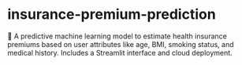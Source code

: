 # insurance-premium-prediction
🔮 A predictive machine learning model to estimate health insurance premiums based on user attributes like age, BMI, smoking status, and medical history. Includes a Streamlit interface and cloud deployment.
